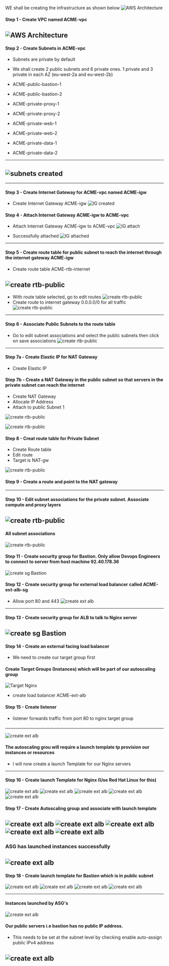 WE shall be creating the infrastructure as shown below
![AWS Architecture](./images/AWS-Architecture.jpg)

#### Step 1 - Create VPC named ACME-vpc
![AWS Architecture](./images/vpc-create.JPG)
---



#### Step 2 - Create Subnets in ACME-vpc
- Subnets are private by default
- We shall create 2 public subnets and 6 private ones. 1 private and 3 private in each AZ (eu-west-2a and eu-west-2b)

- ACME-public-bastion-1  
- ACME-public-bastion-2
- ACME-private-proxy-1
- ACME-private-proxy-2
- ACME-private-web-1
- ACME-private-web-2
- ACME-private-data-1
- ACME-private-data-2
---
![subnets created](./images/subnets-created.JPG)
---
---
#### Step 3 - Create Internet Gateway for ACME-vpc named ACME-igw

- Create Internet Gateway ACME-igw
![IG created](./images/igw-created.JPG)

#### Step 4 - Attach Internet Gateway ACME-igw to ACME-vpc

- Attach Internet Gateway ACME-igw to ACME-vpc
![IG attach](./images/igw-attaching.JPG)

- Successfully attached
![IG attached](./images/igw-attached.JPG)

---
#### Step 5 - Create route table for public subnet to reach the internet through the internet gateway ACME-igw
- Create route table ACME-rtb-internet

![create rtb-public](./images/route-table-create-internet-public.JPG)
---
- With route table selected, go to edit routes 
![create rtb-public](./images/edit-routes.JPG)
- Create route to internet gateway 0.0.0.0/0 for all traffic
![create rtb-public](./images/route-added-igw.JPG)
---


#### Step 6 - Associate Public Subnets to the route table
- Go to edit subnet associations and select the public subnets then click on save associations
![create rtb-public](./images/edit-subnet-associations.JPG)

---
#### Step 7a - Create Elastic IP for NAT Gateway

- Create Elastic IP 


#### Step 7b - Create a NAT Gateway in the public subnet so that servers in the private subnet can reach the internet

- Create NAT Gateway
- Allocate IP Address
- Attach to public Subnet 1

![create rtb-public](./images/nat-gateway.JPG)

![create rtb-public](./images/nat-gateway2.JPG)


#### Step 8 - Creat route table for Private Subnet

- Create Route table
- Edit route
- Target is NAT-gw


![create rtb-public](./images/private-rtb1.JPG)

#### Step 9 - Create a route and point to the NAT gateway
---

#### Step 10 - Edit subnet associations for the private subnet. Associate compute and proxy layers

![create rtb-public](./images/edit-subnet-associations-private.JPG)
---
#### All subnet associations
![create rtb-public](./images/all-subnet-associations.JPG)

#### Step 11 - Create security group for Bastion. Only allow Devops Engineers to connect to server from host machine 92.40.178.36
![create sg  Bastion](./images/bastion-sg.JPG)
#### Step 12 - Create security group for external load balancer called ACME-ext-alb-sg
- Allow port 80 and 443
![create ext alb](./images/ext-alb-sg.JPG)
---
#### Step 13 - Create security group for ALB to talk to Nginx server

![create sg  Bastion](./images/nginx-sg.JPG) 
---

#### Step 14 - Create an external facing load balancer

- We need to create our target group first
#### Create Target Groups (Instances) which will be part of our autoscaling group

![Target Nginx](./images/target-group-nginx.JPG)

- create load balancer ACME-ext-alb

#### Step 15 - Create listener
- listener forwards traffic from port 80 to nginx target group
### 
--- 


![create ext alb](./images/ext-lb-listener.JPG)


#### The autoscaling grou will require a launch template tp provision our instances or resources
- I will now create a launch Template for our Nginx servers
---

#### Step 16 - Create launch Template for Nginx (Use Red Hat Linux for this)

![create ext alb](./images/Nginxlaunchtemp1.JPG)
![create ext alb](./images/Nginxlaunchtemp2.JPG)
![create ext alb](./images/Nginxlaunchtemp3.JPG)
![create ext alb](./images/Nginxlaunchtemp4.JPG)
![create ext alb](./images/Nginxlaunchtemp4.JPG)


#### Step 17 - Create Autoscaling group and associate with launch template
![create ext alb](./images/asgnginx1.JPG)
![create ext alb](./images/asgnginx2.JPG)
![create ext alb](./images/asgnginx3.JPG)
![create ext alb](./images/asgnginx4.JPG)
![create ext alb](./images/asgnginx5.JPG)
---
### ASG has launched instances successfully
![create ext alb](./images/asginstances.JPG)
---
#### Step 18 - Create launch template for Bastion which is in public subnet
![create ext alb](./images/autoscalingbastion1.JPG)
![create ext alb](./images/autoscalingbastion2.JPG)
![create ext alb](./images/autoscalingbastion3.JPG)
![create ext alb](./images/autoscalingbastion4.JPG)

---
#### Instances launched by ASG's
![create ext alb](./images/instancesbastionnginx.JPG)

#### Our public servers i.e bastion has no public IP address. 
- This needs to be set at the subnet level by checking enable auto-assign public IPv4 address

![create ext alb](./images/autoassign-ip.JPG)
---


